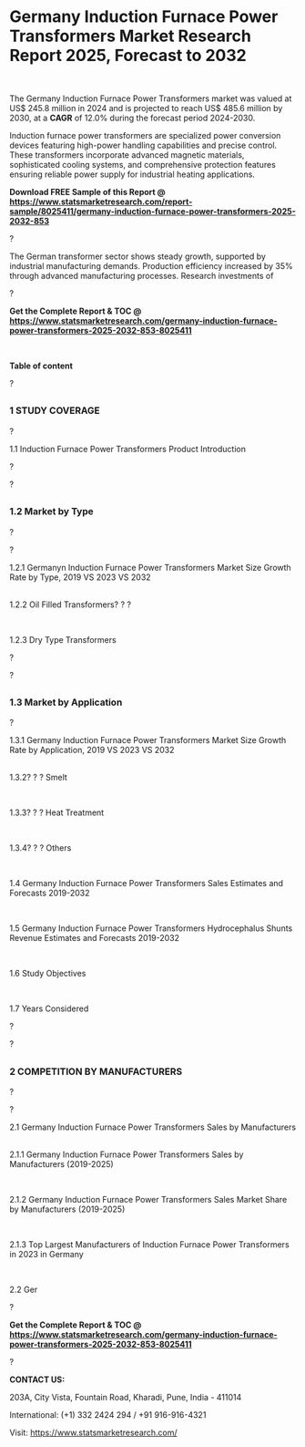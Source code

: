 <h1>Germany Induction Furnace Power Transformers Market Research Report 2025, Forecast to 2032</h1><br/><p>The Germany Induction Furnace Power Transformers market was valued at US$ 245.8 million in 2024 and is projected to reach US$ 485.6 million by 2030, at a <strong>CAGR</strong> of 12.0% during the forecast period 2024-2030.</p>
 
 
 
 <p>Induction furnace power transformers are specialized power conversion devices featuring high-power handling capabilities and precise control. These transformers incorporate advanced magnetic materials, sophisticated cooling systems, and comprehensive protection features ensuring reliable power supply for industrial heating applications.</p>
 
 
 
 <div><b>Download FREE Sample of this Report @ <a href="https://www.statsmarketresearch.com/download-free-sample/8025411/germany-induction-furnace-power-transformers-2025-2032-853">https://www.statsmarketresearch.com/report-sample/8025411/germany-induction-furnace-power-transformers-2025-2032-853</a></b></div>
 
 
 
 <p>? </p>
 
 
 
 <p>The German transformer sector shows steady growth, supported by industrial manufacturing demands. Production efficiency increased by 35% through advanced manufacturing processes. Research investments of</p>
 
 
 
 <p>? </p>
 
 
 
 <div><b>Get the Complete Report & TOC @ <a href="https://www.statsmarketresearch.com/germany-induction-furnace-power-transformers-2025-2032-853-8025411">https://www.statsmarketresearch.com/germany-induction-furnace-power-transformers-2025-2032-853-8025411</a></b></div>
 
 
 
 <p><br />
 
 <b>Table of content</b></p>
 
 
 
 <p>? </p>
 
 
 
 <h2><span style="font-size:16px"><strong>1 STUDY COVERAGE</strong></span></h2>
 
 
 
 <p>? </p>
 
 
 
 <p>1.1 Induction Furnace Power Transformers Product Introduction</p>
 
 
 
 <p>? </p>
 
 
 
 <p>? </p>
 
 
 
 <h2><span style="font-size:16px"><strong>1.2 Market by Type</strong></span></h2>
 
 
 
 <p>? </p>
 
 
 
 <p>? </p>
 
 
 
 <p>1.2.1 Germanyn Induction Furnace Power Transformers Market Size Growth Rate by Type, 2019 VS 2023 VS 2032<br />
 
 <br />
 
 1.2.2 Oil Filled Transformers? ? ? <br />
 
 <br />
 
 1.2.3 Dry Type Transformers<br />
 
 ? </p>
 
 
 
 <p>? </p>
 
 
 
 <h2><span style="font-size:16px"><strong>1.3 Market by Application</strong></span></h2>
 
 
 
 <p>? </p>
 
 
 
 <p>1.3.1 Germany Induction Furnace Power Transformers Market Size Growth Rate by Application, 2019 VS 2023 VS 2032<br />
 
 <br />
 
 1.3.2? ? ? Smelt<br />
 
 <br />
 
 1.3.3? ? ? Heat Treatment<br />
 
 <br />
 
 1.3.4? ? ? Others<br />
 
 <br />
 
 1.4 Germany Induction Furnace Power Transformers Sales Estimates and Forecasts 2019-2032<br />
 
 <br />
 
 1.5 Germany Induction Furnace Power Transformers Hydrocephalus Shunts Revenue Estimates and Forecasts 2019-2032<br />
 
 <br />
 
 1.6 Study Objectives<br />
 
 <br />
 
 1.7 Years Considered</p>
 
 
 
 <p>? </p>
 
 
 
 <p>? </p>
 
 
 
 <h2><span style="font-size:16px"><strong>2 COMPETITION BY MANUFACTURERS</strong></span></h2>
 
 
 
 <p>? </p>
 
 
 
 <p>? </p>
 
 
 
 <p>2.1 Germany Induction Furnace Power Transformers Sales by Manufacturers<br />
 
 <br />
 
 2.1.1 Germany Induction Furnace Power Transformers Sales by Manufacturers (2019-2025)<br />
 
 <br />
 
 2.1.2 Germany Induction Furnace Power Transformers Sales Market Share by Manufacturers (2019-2025)<br />
 
 <br />
 
 2.1.3 Top Largest Manufacturers of Induction Furnace Power Transformers in 2023 in Germany<br />
 
 <br />
 
 2.2 Ger</p>
 
 
 
 <p>? </p>
 
 
 
 <div><b>Get the Complete Report & TOC @ <a href="https://www.statsmarketresearch.com/germany-induction-furnace-power-transformers-2025-2032-853-8025411">https://www.statsmarketresearch.com/germany-induction-furnace-power-transformers-2025-2032-853-8025411</a></b></div>
 
 
 
 <p>? </p>
 
 
 
 <p><b>CONTACT US:</b><br />
 
 203A, City Vista, Fountain Road, Kharadi, Pune, India - 411014<br />
 
 International: (+1) 332 2424 294 / +91 916-916-4321<br />
 
 Visit: <a href="https://www.statsmarketresearch.com/">https://www.statsmarketresearch.com/</a></p>